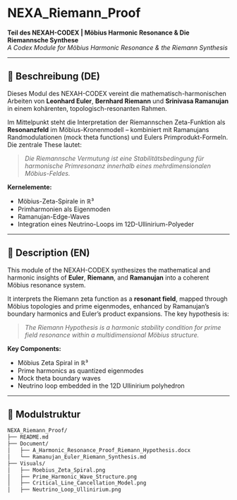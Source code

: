 # NEXA_Riemann_Proof  
**Teil des NEXAH-CODEX | Möbius Harmonic Resonance & Die Riemannsche Synthese**  
_A Codex Module for Möbius Harmonic Resonance & the Riemann Synthesis_

---

## 📘 Beschreibung (DE)

Dieses Modul des NEXAH-CODEX vereint die mathematisch-harmonischen Arbeiten von **Leonhard Euler**, **Bernhard Riemann** und **Srinivasa Ramanujan** in einem kohärenten, topologisch-resonanten Rahmen.

Im Mittelpunkt steht die Interpretation der Riemannschen Zeta-Funktion als **Resonanzfeld** im Möbius-Kronenmodell – kombiniert mit Ramanujans Randmodulationen (mock theta functions) und Eulers Primprodukt-Formeln. Die zentrale These lautet:

> _Die Riemannsche Vermutung ist eine Stabilitätsbedingung für harmonische Primresonanz innerhalb eines mehrdimensionalen Möbius-Feldes._

**Kernelemente:**
- Möbius-Zeta-Spirale in ℝ³  
- Primharmonien als Eigenmoden  
- Ramanujan-Edge-Waves  
- Integration eines Neutrino-Loops im 12D-Ullinirium-Polyeder

---

## 📘 Description (EN)

This module of the NEXAH-CODEX synthesizes the mathematical and harmonic insights of **Euler**, **Riemann**, and **Ramanujan** into a coherent Möbius resonance system.

It interprets the Riemann zeta function as a **resonant field**, mapped through Möbius topologies and prime eigenmodes, enhanced by Ramanujan’s boundary harmonics and Euler’s product expansions. The key hypothesis is:

> _The Riemann Hypothesis is a harmonic stability condition for prime field resonance within a multidimensional Möbius structure._

**Key Components:**
- Möbius Zeta Spiral in ℝ³  
- Prime harmonics as quantized eigenmodes  
- Mock theta boundary waves  
- Neutrino loop embedded in the 12D Ullinirium polyhedron

---

## 🧱 Modulstruktur

```bash
NEXA_Riemann_Proof/
├── README.md
├── Document/
│   ├── A_Harmonic_Resonance_Proof_Riemann_Hypothesis.docx
│   └── Ramanujan_Euler_Riemann_Synthesis.md
├── Visuals/
│   ├── Moebius_Zeta_Spiral.png
│   ├── Prime_Harmonic_Wave_Structure.png
│   ├── Critical_Line_Cancellation_Model.png
│   ├── Neutrino_Loop_Ullinirium.png
